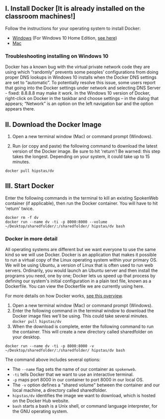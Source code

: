 ## I. Install Docker [It is already installed on the classroom machines!]
Follow the instructions for your operating system to install Docker:
* [Windows](https://docs.docker.com/docker-for-windows/) (For Windows 10 Home Edition, [see here](https://pcda17.github.io/tutorials/Docker_install_Windows))
* [Mac](https://docs.docker.com/docker-for-mac/)

### Troubleshooting installing on Windows 10
Docker has a known bug with the virtual private network code they are using which “randomly” prevents some peoples’ configurations from doing proper DNS lookups in Windows 10 installs when the Docker DNS settings are set to “automatic”. To potentially resolve this issue, some users report that going into the Docker settings under network and selecting DNS Server - fixed: 8.8.8.8 may make it work. In the Windows 10 version of Docker, right-click on Docker in the taskbar and choose settings – in the dialog that appears; “Network” is an option on the left navigation bar and the option appears there.

## II. Download the Docker Image

1. Open a new terminal window (Mac) or command prompt (Windows).

2. Run (or copy and paste) the following command to download the latest version of the Docker image. Be sure to hit 'return'! Be warned: this step takes the longest. Depending on your system, it could take up to 15 minutes. 

```
docker pull hipstas/dv
```

## III. Start Docker

Enter the following commands in the terminal to kill an existing SpokenWeb container (if applicable), then run the Docker container. You will have to hit 'return' twice.

```
docker rm -f dv
docker run --name dv -ti -p 8000:8000 --volume ~/Desktop/sharedfolder/:/sharedfolder/ hipstas/dv bash
``` 
### Docker in more detail
All operating systems are different but we want everyone to use the same kind so we will use Docker. Docker is an application that makes it possible to run a virtual copy of the Linux operating system within your primary OS. We will be using Ubuntu, a version of Linux that is often used to run web servers. Ordinarily, you would launch an Ubuntu server and then install the programs you need, one by one; Docker lets us speed up that process by defining our system's initial configuration in a plain text file, known as a Dockerfile. You can view the Dockerfile we are currently using here.

For more details on how Docker works, [see this overview](https://docs.docker.com/engine/docker-overview/).

1. Open a new terminal window (Mac) or command prompt (Windows).
2. Enter the following command in the terminal window to download the Docker image files we'll be using. This could take several minutes.
```docker pull hipstas/dv```
3. When the download is complete, enter the following command to run the container. This will create a new directory called sharedfolder on your desktop.

```docker run --name dv -ti -p 8000:8000 -v ~/Desktop/sharedfolder/:/sharedfolder/ hipstas/dv bash```

The command above includes several options:
* The `--name` flag sets the name of our container as `spokenweb`. 
* `-ti` tells Docker that we want to use an interactive terminal.
* `-p` maps port 8000 in our container to port 8000 in our local OS.
* The `-v` option defines a "shared volume" between the container and our local machine, a directory called sharedfolder.
* `hipstas/dv` identifies the image we want to download, which is hosted on the Docker Hub website.
* `bash` starts a bash is a Unix shell, or command language interpreter, for the GNU operating system.
